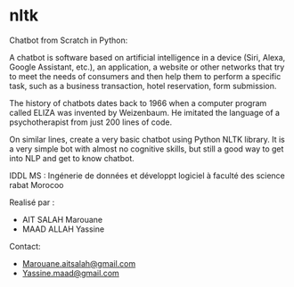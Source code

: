 # nltk
Chatbot from Scratch in Python:

A chatbot is software based on artificial intelligence in a device (Siri, Alexa, Google Assistant, etc.), an application, a website or other networks that try to meet the needs of consumers and then help them to perform a specific task, such as a business transaction, hotel reservation, form submission.

The history of chatbots dates back to 1966 when a computer program called ELIZA was invented by Weizenbaum. He imitated the language of a psychotherapist from just 200 lines of code.

On similar lines, create a very basic chatbot using Python NLTK library. It is a very simple bot with almost no cognitive skills, but still a good way to get into NLP and get to know chatbot.

IDDL MS : Ingénerie de données et développt logiciel à faculté des science rabat Morocoo

Realisé par : 
- AIT SALAH Marouane
- MAAD ALLAH Yassine

Contact: 
- Marouane.aitsalah@gmail.com
- Yassine.maad@gmail.com
